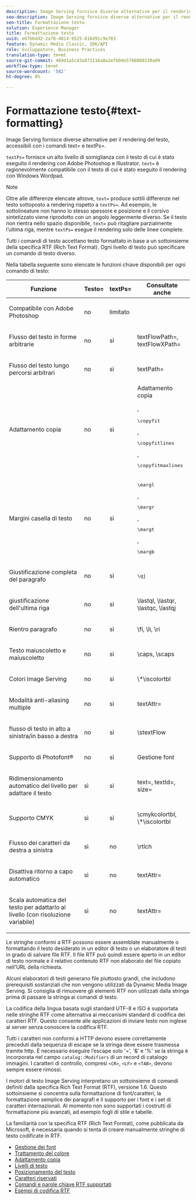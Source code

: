```yaml
---
description: Image Serving fornisce diverse alternative per il rendering del testo, accessibili con i comandi text= e textPs=.
seo-description: Image Serving fornisce diverse alternative per il rendering del testo, accessibili con i comandi text= e textPs=.
seo-title: Formattazione testo
solution: Experience Manager
title: Formattazione testo
uuid: e67b6dd2-2a78-4014-9525-816d91c9e783
feature: Dynamic Media Classic, SDK/API
role: Sviluppatore, Business Practices
translation-type: tm+mt
source-git-commit: 469d1a5c43a972116a8a2efb0de5708800130a99
workflow-type: tm+mt
source-wordcount: '582'
ht-degree: 0%

---
```



# Formattazione testo{#text-formatting}

Image Serving fornisce diverse alternative per il rendering del testo, accessibili con i comandi text= e textPs=.

`textPs=` fornisce un alto livello di somiglianza con il testo di cui è stato eseguito il rendering con Adobe Photoshop e Illustrator. `text=` è ragionevolmente compatibile con il testo di cui è stato eseguito il rendering con Windows Wordpad.

>[!NOTE]
>
>Oltre alle differenze elencate altrove, `text=` produce sottili differenze nel testo sottoposto a rendering rispetto a `textPs=`. Ad esempio, le sottolineature non hanno lo stesso spessore e posizione e il corsivo sintetizzato viene riprodotto con un angolo leggermente diverso. Se il testo non rientra nello spazio disponibile, `text=` può ritagliare parzialmente l’ultima riga, mentre `textPs=` esegue il rendering solo delle linee complete.

Tutti i comandi di testo accettano testo formattato in base a un sottoinsieme della specifica RTF (Rich Text Format). Ogni livello di testo può specificare un comando di testo diverso.

Nella tabella seguente sono elencate le funzioni chiave disponibili per ogni comando di testo:

<table id="table_9C41CBDA94C24805B538E5049B0137C6"> 
 <thead> 
  <tr> 
   <th class="entry"> <b> Funzione</b> </th> 
   <th class="entry"> <b> Testo=</b> </th> 
   <th class="entry"> <b> textPs=</b> </th> 
   <th class="entry"> <b> Consultate anche</b> </th> 
  </tr> 
 </thead>
 <tbody> 
  <tr> 
   <td> <p> Compatibile con Adobe Photoshop </p> </td> 
   <td> <p> no </p> </td> 
   <td> <p> limitato </p> </td> 
   <td> <p> </p> </td> 
  </tr> 
  <tr> 
   <td> <p>Flusso del testo in forme arbitrarie </p> </td> 
   <td> <p>no </p> </td> 
   <td> <p>sì </p> </td> 
   <td> <p>textFlowPath=, textFlowXPath= </p> </td> 
  </tr> 
  <tr> 
   <td> <p>Flusso del testo lungo percorsi arbitrari </p> </td> 
   <td> <p>no </p> </td> 
   <td> <p>sì </p> </td> 
   <td> <p>textPath= </p> </td> 
  </tr> 
  <tr> 
   <td> <p>Adattamento copia </p> </td> 
   <td> <p>no </p> </td> 
   <td> <p>sì </p> </td> 
   <td> Adattamento copia <p>, <pre>\copyfit</pre>, <pre>\copyfitlines</pre>, <pre>\copyfitmaxlines</pre> </p> </td> 
  </tr> 
  <tr> 
   <td> <p>Margini casella di testo </p> </td> 
   <td> <p>no </p> </td> 
   <td> <p>sì </p> </td> 
   <td> <p><pre>\margl</pre>, <pre>\margr</pre>, <pre>\margt</pre>, <pre>\margb</pre> </p> </td> 
  </tr> 
  <tr> 
   <td> <p>Giustificazione completa del paragrafo </p> </td> 
   <td> <p>no </p> </td> 
   <td> <p>sì </p> </td> 
   <td> <p><pre>\qj</pre> </p> </td> 
  </tr> 
  <tr> 
   <td> <p>giustificazione dell'ultima riga </p> </td> 
   <td> <p>no </p> </td> 
   <td> <p>sì </p> </td> 
   <td> <p>\lastql, \lastqr, \lastqc, \lastqj </p> </td> 
  </tr> 
  <tr> 
   <td> <p>Rientro paragrafo </p> </td> 
   <td> <p>no </p> </td> 
   <td> <p>sì </p> </td> 
   <td> <p>\fi, \li, \ri </p> </td> 
  </tr> 
  <tr> 
   <td> <p>Testo maiuscoletto e maiuscoletto </p> </td> 
   <td> <p>no </p> </td> 
   <td> <p>sì </p> </td> 
   <td> <p>\caps, \scaps </p> </td> 
  </tr> 
  <tr> 
   <td> <p>Colori Image Serving </p> </td> 
   <td> <p>no </p> </td> 
   <td> <p>sì </p> </td> 
   <td> <p>\*\iscolortbl </p> </td> 
  </tr> 
  <tr> 
   <td> <p>Modalità anti-aliasing multiple </p> </td> 
   <td> <p>no </p> </td> 
   <td> <p>sì </p> </td> 
   <td> <p>textAttr= </p> </td> 
  </tr> 
  <tr> 
   <td> <p>flusso di testo in alto a sinistra/in basso a destra </p> </td> 
   <td> <p>no </p> </td> 
   <td> <p>sì </p> </td> 
   <td> <p>\stextFlow </p> </td> 
  </tr> 
  <tr> 
   <td> <p>Supporto di Photofont® </p> </td> 
   <td> <p>no </p> </td> 
   <td> <p>sì </p> </td> 
   <td> Gestione font </td> 
  </tr> 
  <tr> 
   <td> <p>Ridimensionamento automatico del livello per adattare il testo </p> </td> 
   <td> <p>sì </p> </td> 
   <td> <p>sì </p> </td> 
   <td> <p>text=, textId=, size= </p> </td> 
  </tr> 
  <tr> 
   <td> <p>Supporto CMYK </p> </td> 
   <td> <p>sì </p> </td> 
   <td> <p>sì </p> </td> 
   <td> <p>\cmykcolortbl, \*\iscolortbl </p> </td> 
  </tr> 
  <tr> 
   <td> <p>Flusso dei caratteri da destra a sinistra </p> </td> 
   <td> <p>sì </p> </td> 
   <td> <p>no </p> </td> 
   <td> <p>\rtlch </p> </td> 
  </tr> 
  <tr> 
   <td> <p>Disattiva ritorno a capo automatico </p> </td> 
   <td> <p>sì </p> </td> 
   <td> <p>no </p> </td> 
   <td> <p>textAttr= </p> </td> 
  </tr> 
  <tr> 
   <td> <p>Scala automatica del testo per adattarlo al livello (con risoluzione variabile) </p> </td> 
   <td> <p>sì </p> </td> 
   <td> <p>no </p> </td> 
   <td> <p>textAttr= </p> </td> 
  </tr> 
 </tbody> 
</table>

Le stringhe conformi a RTF possono essere assemblate manualmente o formattando il testo desiderato in un editor di testo o un elaboratore di testi in grado di salvare file RTF. Il file RTF può quindi essere aperto in un editor di testo normale e il relativo contenuto RTF non elaborato del file copiato nell&#39;URL della richiesta.

Alcuni elaboratori di testi generano file piuttosto grandi, che includono prerequisiti sostanziali che non vengono utilizzati da Dynamic Media Image Serving. Si consiglia di rimuovere gli elementi RTF non utilizzati dalla stringa prima di passare la stringa ai comandi di testo.

La codifica della lingua basata sugli standard UTF-8 e ISO è supportata nelle stringhe RTF come alternativa ai meccanismi standard di codifica dei caratteri RTF. Questo consente alle applicazioni di inviare testo non inglese al server senza conoscere la codifica RTF.

Tutti i caratteri non conformi a HTTP devono essere correttamente preceduti dalla sequenza di escape se la stringa deve essere trasmessa tramite http. È necessario eseguire l’escape solo &#39;=&#39;, &#39;&amp;&#39; e &#39;%&#39; se la stringa è incorporata nel campo `catalog::Modifiers` di un record di catalogo immagini. I caratteri di controllo, compresi `<CR>`, `<LF>` e `<TAB>`, devono sempre essere rimossi.

I motori di testo Image Serving interpretano un sottoinsieme di comandi definiti dalla specifica Rich Text Format (RTF), versione 1.6. Questo sottoinsieme si concentra sulla formattazione di font/caratteri, la formattazione semplice dei paragrafi e il supporto per i font e i set di caratteri internazionali. Al momento non sono supportati i costrutti di formattazione più avanzati, ad esempio fogli di stile e tabelle.

La familiarità con la specifica RTF (Rich Text Format), come pubblicata da Microsoft, è necessaria quando si tenta di creare manualmente stringhe di testo codificate in RTF.

* [Gestione dei font](r-font-handling.md)
* [Trattamento del colore](r-color-handling.md)
* [Adattamento copia](r-copy-fitting.md)
* [Livelli di testo](r-text-layers.md)
* [Posizionamento del testo](r-text-positioning.md)
* [Caratteri riservati](r-reserved-characters.md)
* [Comandi e parole chiave RTF supportati](c-supported-rtf-commands-and-keywords/c-supported-rtf-commands-and-keywords.md)
* [Esempi di codifica RTF](r-rtf-encoding-examples.md)
